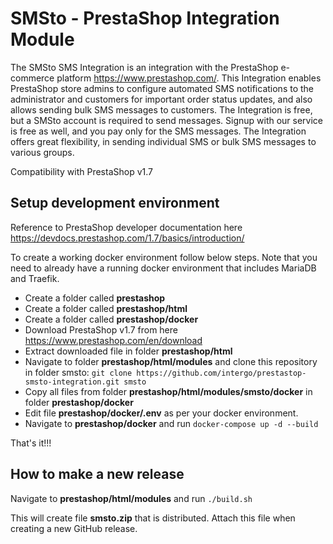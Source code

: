 # SMSto - PrestaShop Integration Module

The SMSto SMS Integration is an integration with the PrestaShop e-commerce platform https://www.prestashop.com/. This Integration enables PrestaShop store admins to configure automated SMS notifications to the administrator and customers for important order status updates, and also allows sending bulk SMS messages to customers. The Integration is free, but a SMSto account is required to send messages. Signup with our service is free as well, and you pay only for the SMS messages. The Integration offers great flexibility, in sending individual SMS or bulk SMS messages to various groups.

Compatibility with PrestaShop v1.7

## Setup development environment

Reference to PrestaShop developer documentation here https://devdocs.prestashop.com/1.7/basics/introduction/

To create a working docker environment follow below steps. Note that you need to already have a running docker environment that includes MariaDB and Traefik.

* Create a folder called **prestashop**
* Create a folder called **prestashop/html**
* Create a folder called **prestashop/docker**
* Download PrestaShop v1.7 from here https://www.prestashop.com/en/download 
* Extract downloaded file in folder **prestashop/html**
* Navigate to folder **prestashop/html/modules** and clone this repository in folder smsto: `git clone https://github.com/intergo/prestastop-smsto-integration.git smsto`
* Copy all files from folder **prestashop/html/modules/smsto/docker** in folder **prestashop/docker**
* Edit file **prestashop/docker/.env** as per your docker environment.
* Navigate to **prestashop/docker** and run `docker-compose up -d --build`

That's it!!!

## How to make a new release

Navigate to **prestashop/html/modules** and run `./build.sh`

This will create file **smsto.zip** that is distributed. Attach this file when creating a new GitHub release.
